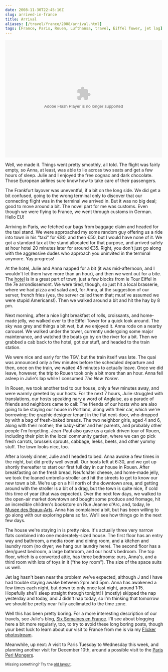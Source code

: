 ```yaml
--- 
date: 2008-11-30T22:45:16Z
slug: arrived-in-france
title: Arrival
aliases: [/travel/france/2008/arrival.html]
tags: [France, Paris, Rouen, Lufthansa, travel, Eiffel Tower, jet lag]
---
```


<object width="500" height="375"> <param name="flashvars" value="&offsite=true&amp;lang=en-us&page_show_url=%2Fphotos%2Ftheory%2Fsets%2F72157610395807045%2Fshow%2F&page_show_back_url=%2Fphotos%2Ftheory%2Fsets%2F72157610395807045%2F&set_id=72157610395807045&jump_to="></param> <param name="movie" value="http://www.flickr.com/apps/slideshow/show.swf?v=67348"></param> <param name="allowFullScreen" value="true"></param><embed type="application/x-shockwave-flash" src="http://www.flickr.com/apps/slideshow/show.swf?v=67348" allowFullScreen="true" flashvars="&offsite=true&amp;lang=en-us&page_show_url=%2Fphotos%2Ftheory%2Fsets%2F72157610395807045%2Fshow%2F&page_show_back_url=%2Fphotos%2Ftheory%2Fsets%2F72157610395807045%2F&set_id=72157610395807045&jump_to=" width="500" height="375"></embed></object>

<p>Well, we made it. Things went pretty smoothly, all told. The flight was fairly empty, so Anna, at least, was able to lie across two seats and get a few hours of sleep. Julie and I enjoyed the free cognac and dark chocolate. Those European airlines sure know how to take care of their passengers.</p>

<p>The Frankfurt layover was uneventful, if a bit on the long side. We did get a bit confused, going to the wrong terminal only to discover that our connecting flight was in the terminal we arrived in. But it was no big deal; good to move around a bit. The novel part for me was customs. Even though we were flying to France, we went through customs in German. Hello EU!</p>

<p>Arriving in Paris, we fetched our bags from baggage claim and headed for the taxi stand. We were approached my some random guy offering us a ride into town in his <q>taxi</q> for €80, and then €50, but I would have none of it. We got a standard tax at the stand allocated for that purpose, and arrived safely at hour hotel 20 minutes later for around €35. Right, you don't just go along with the aggressive dudes who approach you uninvited in the terminal anymore. Yay progress!</p>

<p>At the hotel, Julie and Anna napped for a bit (it was mid-afternoon, and I wouldn't let them have more than an hour), and then we went out for a bite. The <a href="http://www.hotelvaladon.com/" title="Hôtel Valadon Paris — between rue cler market and eiffel tower">hotel</a> is in a great part of town, just a few blocks from le Tour Eiffel in the 7e arrondissemont. We were tired, though, so just hit a local brasserie, where we had pizza and salad and, for Anna, at the suggestion of our server, french fries (yes, the server called them that; must've assumed we were stupid Americans!). Then we walked around a bit and hit the hay by 8 pm.</p>

<p>Next morning, after a nice light breakfast of rolls, croissants, and home-made jelly, we walked over to the Eiffel Tower for a quick look around. The sky was grey and things a bit wet, but we enjoyed it. Anna rode on a nearby carousel. We walked under the tower, currently undergoing some major maintenance, and watched the boats go by on the river for a bit. Then we grabbed a cab back to the hotel, got our stuff, and headed to the train station.</p>

<p>We were nice and early for the TGV, but the train itself was late. The quai was announced only a few minutes before the scheduled departure and then, once on the train, we waited 45 minutes to actually leave. Once we did leave, however, the trip to Rouen took only a bit more than an hour. Anna fell asleep in Julie's lap while I consumed <cite>The New Yorker</cite>.</p>

<p>In Rouen, we took another taxi to our house, only a few minutes away, and were warmly greeted by our hosts. For the next 7 hours, Julie struggled with translations, our hosts speaking nary a word of Anglaise, as a parade of friends and neighbors came to call: The friends of our hosts who are also going to be staying our house in Portland, along with their car, which we're borrowing; the graphic designer tenant in the flat next-door, who dropped by with a bag of fresh-baked breads. The two neighbor girls, aged 4 and 6, along with their mother; the baby-sitter and her parents, and probably other people I'm forgetting. Jean-Paul also gave us a quick driven tour of Rouen, including their plot in the local community garden, where we can go pick fresh carrots, brussels sprouts, cabbage, leeks, beets, and other yummy stuff. The town looks nice, too.</p>

<p>After a lovely dinner, Julie and I headed to bed. Anna awoke a few times in the night, but did pretty well overall. Our hosts left at 6:30, and we got up shortly thereafter to start our first full day in our house in Rouen. After breakfasting on the fresh bread, Neufchâtel cheese, and home-made jelly, we took the loaned umbrella-stroller and hit the streets to get to know our new town a bit. We're up on a hill north of the downtown area, and getting around with the stroller is a bit of a drag, but the town is quite nice, if cold this time of year (that was expected). Over the next few days, we walked to the open-air market downtown and bought some produce and fromage, hit an incredible children's bookstore on Rue Jeanne d'Arc, and, today, le <a href="http://www.rouen-musees.com/index.php?idR=12">Musee des Beaux-Arts</a>. Anna has complained a bit, but has been willing to go along with our exploring plans so far. We'll see how things go in the next few days.</p>

<p>The house we're staying in is pretty nice. It's actually three very narrow flats combined into one moderately-sized house. The first floor has an entry way and bathroom, a media room and dining room, and a kitchen and laundry room (no dryer; we hang our laundry here). The second floor has a den/guest bedroom, a large bathroom, and our host's bedroom. The top floor, which is a converted attic, has three bedrooms: ours, Anna's, and a third room with lots of toys in it (<q>the toy room</q>). The size of the space suits us well.</p>

<p>Jet lag hasn't been near the problem we've expected, although J and I have had trouble staying awake between 2pm and 5pm. Anna has awakened a few times each night, but down to only once last night, around 1:15. Hopefully she'll sleep straight through tonight! I (mostly) skipped the nap yesterday and today, and J didn't nap today, so I'm thinking that tomorrow we should be pretty near fully acclimated to the time zone.</p>

<p>Well this has been pretty boring. For a more interesting description of our travels, see Julie's blog, <a href="http://strongrrl.blogspot.com/">Six Semaines en France</a>. I'll see about blogging here a bit more regularly, too, to try to avoid these long boring posts, though your best luck to learn about our visit to France from me is via my <a href="http://flickr.com/photos/theory/">Flicker photostream</a>.</p>

<p>Meanwhile, up next: A visit to Paris Tuesday to Wednesday this week, and planning another visit for December 10th, around a possible visit to the <a href="http://paris.mongueurs.net/" title="Paris Perl Mongueu(r|se)s">Paris Perl Mongers</a>.</p>

<p class="past"><small>Missing something? Try the <a rel="nofollow" href="http://past.justatheory.com/travel/france/2008/arrival.html">old layout</a>.</small></p>



